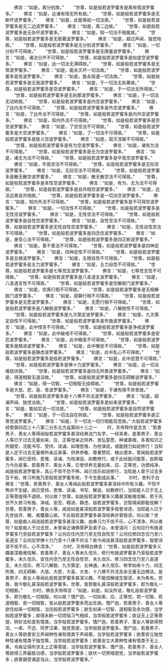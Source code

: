 <!-- { "loadSidebar": true } -->
　　佛言：“如是，离分别故。”
　　“世尊，如是般若波罗蜜多是离有情波罗蜜多。”
　　佛言：“如是，达诸有情无所有故。”
　　“世尊，如是般若波罗蜜多是无断坏波罗蜜多。”
　　佛言：“如是，此能等起一切法故。”
　　“世尊，如是般若波罗蜜多是无二边波罗蜜多。”
　　佛言：“如是，离二边故。”
　　“世尊，如是般若波罗蜜多是无杂坏波罗蜜多。”
　　佛言：“如是，知一切法不相属故。”
　　“世尊，如是般若波罗蜜多是无取著波罗蜜多。”
　　佛言：“如是，超过声闻、独觉地故。”
　　“世尊，如是般若波罗蜜多是无分别波罗蜜多。”
　　佛言：“如是，一切分别不可得故。”
　　“世尊，如是般若波罗蜜多是无限量波罗蜜多。”
　　佛言：“如是，诸法分齐不可得故。”
　　“世尊，如是般若波罗蜜多是如虚空波罗蜜多。”
　　佛言：“如是，达一切法无滞碍故。”
　　“世尊，如是般若波罗蜜多是无常波罗蜜多。”
　　佛言：“如是，能永灭坏一切法故。”
　　“世尊，如是般若波罗蜜多是苦波罗蜜多。”
　　佛言：“如是，能永驱遣一切法故。”
　　“世尊，如是般若波罗蜜多是无我波罗蜜多。”
　　佛言：“如是，于一切法无执著故。”
　　“世尊，如是般若波罗蜜多是空波罗蜜多。”
　　佛言：“如是，于一切法无所得故。”
　　“世尊，如是般若波罗蜜多是无刹那波罗蜜多。”
　　佛言：“如是，于一切法无动转故。”
　　“世尊，如是般若波罗蜜多是内空波罗蜜多。”
　　佛言：“如是，了达内法不可得故。”
　　“世尊，如是般若波罗蜜多是外空波罗蜜多。”
　　佛言：“如是，了达外法不可得故。”
　　“世尊，如是般若波罗蜜多是内外空波罗蜜多。”
　　佛言：“如是，知内外法不可得故。”
　　“世尊，如是般若波罗蜜多是空空波罗蜜多。”
　　佛言：“如是，了空空法不可得故。”
　　“世尊，如是般若波罗蜜多是大空波罗蜜多。”
　　佛言：“如是，了一切法不可得故。”
　　“世尊，如是般若波罗蜜多是胜义空波罗蜜多。”
　　佛言：“如是，寂灭涅槃不可得故。”
　　“世尊，如是般若波罗蜜多是有为空波罗蜜多。”
　　佛言：“如是，诸有为法不可得故。”
　　“世尊，如是般若波罗蜜多是无为空波罗蜜多。”
　　佛言：“如是，诸无为法不可得故。”
　　“世尊，如是般若波罗蜜多是毕竟空波罗蜜多。”
　　佛言：“如是，毕竟空法不可得故。”
　　“世尊，如是般若波罗蜜多是无际空波罗蜜多。”
　　佛言：“如是，无际空法不可得故。”
　　“世尊，如是般若波罗蜜多是散无散空波罗蜜多。”
　　佛言：“如是，散无散空法不可得故。”
　　“世尊，如是般若波罗蜜多是本性空波罗蜜多。”
　　佛言：“如是，有为、无为法不可得故。”
　　“世尊，如是般若波罗蜜多是自共相空波罗蜜多。”
　　佛言：“如是，达法远离自共相故。”
　　“世尊，如是般若波罗蜜多是一切法空波罗蜜多。”
　　佛言：“如是，知内外法不可得故。”
　　“世尊，如是般若波罗蜜多是不可得空波罗蜜多。”
　　佛言：“如是，一切法性不可得故。”
　　“世尊，如是般若波罗蜜多是无性空波罗蜜多。”
　　佛言：“如是，无性空法不可得故。”
　　“世尊，如是般若波罗蜜多是自性空波罗蜜多。”
　　佛言：“如是，自性空法不可得故。”
　　“世尊，如是般若波罗蜜多是无性自性空波罗蜜多。”
　　佛言：“如是，无性自性空法不可得故。”
　　“世尊，如是般若波罗蜜多是四念住波罗蜜多。”
　　佛言：“如是，身受心法不可得故。”
　　“世尊，如是般若波罗蜜多是四正断波罗蜜多。”
　　佛言：“如是，善不善法不可得故。”
　　“世尊，如是般若波罗蜜多是四神足波罗蜜多。”
　　佛言：“如是，四神足性不可得故。”
　　“世尊，如是般若波罗蜜多是五根波罗蜜多。”
　　佛言：“如是，五根自性不可得故。”
　　“世尊，如是般若波罗蜜多是五力波罗蜜多。”
　　佛言：“如是，五力自性不可得故。”
　　“世尊，如是般若波罗蜜多是七等觉支波罗蜜多。”
　　佛言：“如是，七等觉支性不可得故。”
　　“世尊，如是般若波罗蜜多是八圣道支波罗蜜多。”
　　佛言：“如是，八圣道支性不可得故。”
　　“世尊，如是般若波罗蜜多是空解脱门波罗蜜多。”
　　佛言：“如是，空离行相不可得故。”
　　“世尊，如是般若波罗蜜多是无相解脱门波罗蜜多。”
　　佛言：“如是，寂静行相不可得故。”
　　“世尊，如是般若波罗蜜多是无愿波罗蜜多。”
　　佛言：“如是，无愿行相不可得故。”
　　“世尊，如是般若波罗蜜多是八解脱波罗蜜多。”
　　佛言：“如是，八解脱性不可得故。”
　　“世尊，如是般若波罗蜜多是九次第定波罗蜜多。”
　　佛言：“如是，九次第定自性不可得故。”
　　“世尊，如是般若波罗蜜多是布施波罗蜜多。”
　　佛言：“如是，此中悭贪不可得故。”
　　“世尊，如是般若波罗蜜多是净戒波罗蜜多。”
　　佛言：“如是，此中破戒不可得故。”
　　“世尊，如是般若波罗蜜多是安忍波罗蜜多。”
　　佛言：“如是，此中瞋恚不可得故。”
　　“世尊，如是般若波罗蜜多是精进波罗蜜多。”
　　佛言：“如是，此中懈怠不可得故。”
　　“世尊，如是般若波罗蜜多是静虑波罗蜜多。”
　　佛言：“如是，此中乱心不可得故。”
　　“世尊，如是般若波罗蜜多是般若波罗蜜多。”
　　佛言：“如是，此中恶慧不可得故。”
　　“世尊，如是般若波罗蜜多是佛十力波罗蜜多。”
　　佛言：“如是，达一切法难屈伏故。”
　　“世尊，如是般若波罗蜜多是四无所畏波罗蜜多。”
　　佛言：“如是，得道相智无退没故。”
　　“世尊，如是般若波罗蜜多是四无碍解波罗蜜多。”
　　佛言：“如是，得一切智、一切相智无挂碍故。”
　　“世尊，如是般若波罗蜜多是大慈、悲、喜、舍波罗蜜多。”
　　佛言：“如是，于诸有情不弃舍故。”
　　“世尊，如是般若波罗蜜多是十八佛不共法波罗蜜多。”
　　佛言：“如是，超诸声闻、独觉法故。”
　　“世尊，如是般若波罗蜜多是如来波罗蜜多。”
　　佛言：“如是，能如实说一切法故。”
　　“世尊，如是般若波罗蜜多是自然波罗蜜多。”
　　佛言：“如是，于一切法自在转故。”
　　“世尊，如是般若波罗蜜多是正等觉波罗蜜多。”
　　佛言：“如是，于一切法一切行相能现觉故。”
大般若波罗蜜多经卷第四百三十八第二分东北方品第四十三之一
　　时，天帝释作是念言：“若善男子、善女人等得闻般若波罗蜜多甚深经典法门名字，一经耳者，是善男子、善女人等已于过去无量如来、应、正等觉亲近供养、发弘誓愿、种诸善根，多善知识之所摄受，况能书写、受持、读诵、如理思惟、为他演说，或能随力如说修行！当知是人定于过去无量佛所亲近承事、供养恭敬、尊重赞叹、植众德本，曾闻般若波罗蜜多，闻已受持、思惟、读诵、为他演说、如教修行，或于此经能问能答，由斯福力今办是事。若善男子、善女人等，已曾供养无量如来、应、正等觉，功德纯净，闻是般若波罗蜜多，其心不惊不恐不怖，闻已信乐如说修行，当知是人曾于过去多百千劫，修习布施乃至般若波罗蜜多故，于今生能成此事。”
　　尔时，舍利子白佛言：“世尊，若善男子、善女人等闻此般若波罗蜜多甚深经中所有义趣，不惊不怖亦不生疑，闻已受持、思惟、读诵、书写、解说、如教修行，当知是人已于无上正等菩提得不退转。何以故？世尊，如是般若波罗蜜多义趣甚深极难信解，若于先世不久修习布施、净戒、安忍、精进、静虑、般若波罗蜜多，岂暂得闻即能信解？世尊，若善男子、善女人等，闻说如是甚深般若波罗蜜多毁訾诽谤，当知是人已于先世由贪、瞋、痴覆蔽心故，于此般若波罗蜜多甚深经典亦曾毁谤。何以故？世尊，如是痴人闻说般若波罗蜜多甚深义趣，由串习力不信不乐，心不清净。所以者何？如是痴人于过去世，未曾亲近诸佛菩萨及弟子众，未曾请问：云何应行布施波罗蜜多乃至般若波罗蜜多？云何应住内空乃至无性自性空？云何应修四念住乃至八圣道支？云何应学佛十力乃至十八佛不共法？故今闻说甚深般若波罗蜜多，毁訾诽谤不信不乐，心不清净。”
　　尔时，天帝释白佛言：“世尊，如是般若波罗蜜多义趣甚深极难信解，若善男子、善女人等未久信乐、修行布施波罗蜜多乃至般若波罗蜜多，未久信乐、安住内空乃至无性自性空，未久信乐、修习四念住乃至八圣道支，未久信乐、修习八解脱、九次第定、五神通，未久信乐、修学如来十力、四无所畏、四无碍解、大慈、大悲、大喜、大舍、十八佛不共法及余无量无边佛法，是善男子、善女人等闻此般若波罗蜜多甚深义趣，不能信解或生毁谤，未为希有。世尊，我今敬礼甚深般若波罗蜜多。世尊，我若敬礼甚深般若波罗蜜多，即为敬礼一切相智。”
　　尔时，佛告天帝释言：“如是，如是，如汝所说，敬礼般若波罗蜜多，即为敬礼一切相智。何以故？憍尸迦，一切如来、应、正等觉，若一切智、若道相智、若一切相智，皆从般若波罗蜜多而出生故。憍尸迦，若善男子、善女人等欲住如来一切相智，当住般若波罗蜜多；欲生如来一切智、道相智及余功德，当学般若波罗蜜多；欲得永断一切烦恼习气相续，当学般若波罗蜜多；欲证无上正等菩提，转妙法轮度有情类，当学般若波罗蜜多。憍尸迦，若善男子、善女人等欲得预流、一来、不还、阿罗汉果、独觉菩提，当学般若波罗蜜多。憍尸迦，若善男子、善女人等欲善安立声闻种性诸有情类于声闻乘，当学般若波罗蜜多；欲善安立独觉种性诸有情类于独觉乘，当学般若波罗蜜多；欲善安立大乘种性诸有情类于无上乘，令疾证得所求无上正等菩提，当学般若波罗蜜多。憍尸迦，若善男子、善女人等欲得三界最胜功德，当学般若波罗蜜多；欲伏一切黑暗朋党，当学般若波罗蜜多；欲善摄受诸苾刍众，当学般若波罗蜜多。”
